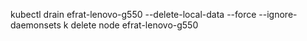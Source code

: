 kubectl drain efrat-lenovo-g550 --delete-local-data --force --ignore-daemonsets
k delete node efrat-lenovo-g550